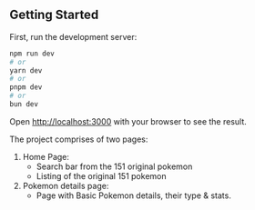 ## Getting Started

First, run the development server:

```bash
npm run dev
# or
yarn dev
# or
pnpm dev
# or
bun dev
```

Open [http://localhost:3000](http://localhost:3000) with your browser to see the result.


The project comprises of two pages:
1. Home Page:
    -   Search bar from the 151 original pokemon
    -   Listing of the original 151 pokemon
2. Pokemon details page:
    - Page with Basic Pokemon details, their type & stats.
